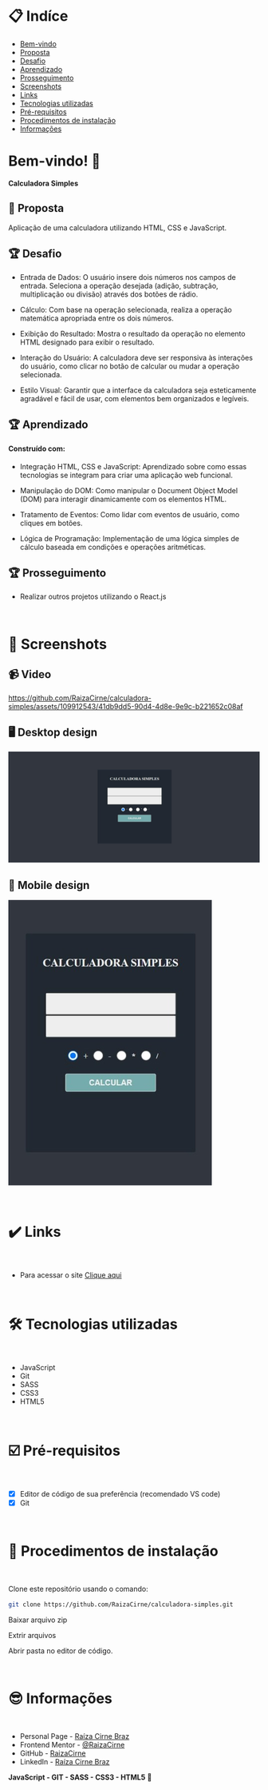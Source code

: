 # 📋 Indíce

- [Bem-vindo](#id01)
- [Proposta](#id02)
- [Desafio](#id03)
- [Aprendizado](#id04)
- [Prosseguimento](id05)
- [Screenshots](#id06)
- [Links](#id07)
- [Tecnologias utilizadas](#id08)
- [Pré-requisitos](#id09)
- [Procedimentos de instalação](#id010)
- [Informações](#id011)

# Bem-vindo! 👋 <a name="id01"></a>

**Calculadora Simples**
<br />

## 🚀 Proposta <a name="id02"></a>

Aplicação de uma calculadora utilizando HTML, CSS e JavaScript.
<br />

## :trophy: Desafio <a name="#id03"></a>

- Entrada de Dados: O usuário insere dois números nos campos de entrada. Seleciona a operação desejada (adição, subtração, multiplicação ou divisão) através dos botões de rádio.

- Cálculo:
  Com base na operação selecionada, realiza a operação matemática apropriada entre os dois números.

- Exibição do Resultado: Mostra o resultado da operação no elemento HTML designado para exibir o resultado.

- Interação do Usuário: A calculadora deve ser responsiva às interações do usuário, como clicar no botão de calcular ou mudar a operação selecionada.

- Estilo Visual: Garantir que a interface da calculadora seja esteticamente agradável e fácil de usar, com elementos bem organizados e legíveis.

## :trophy: Aprendizado <a name="#id04"></a>

#### Construído com:

- Integração HTML, CSS e JavaScript: Aprendizado sobre como essas tecnologias se integram para criar uma aplicação web funcional.

- Manipulação do DOM: Como manipular o Document Object Model (DOM) para interagir dinamicamente com os elementos HTML.

- Tratamento de Eventos: Como lidar com eventos de usuário, como cliques em botões.

- Lógica de Programação: Implementação de uma lógica simples de cálculo baseada em condições e operações aritméticas.

## :trophy: Prosseguimento <a name="id05"></a>

- Realizar outros projetos utilizando o React.js

<br />

# :camera_flash: Screenshots <a name="id06"></a>

## :video_camera: Video

https://github.com/RaizaCirne/calculadora-simples/assets/109912543/41db9dd5-90d4-4d8e-9e9c-b221652c08af

## :desktop_computer: Desktop design

![Design preview desktop](./assets/images/desktop.jpeg)

## :iphone: Mobile design

![Design preview desktop](./assets/images/mobile.jpeg)

<br />

# :heavy_check_mark: Links <a name="id07"></a>

<br />

- Para acessar o site [Clique aqui](#)

<br />

# 🛠 Tecnologias utilizadas <a name="id08"></a>

<br />

- JavaScript
- Git
- SASS
- CSS3
- HTML5

<br />

# ☑️ Pré-requisitos <a name="id09"></a>

<br />

- [x] Editor de código de sua preferência (recomendado VS code)
- [x] Git

<br />

# 📝 Procedimentos de instalação <a name="id010"></a>

<br />

Clone este repositório usando o comando:

```bash
git clone https://github.com/RaizaCirne/calculadora-simples.git
```

Baixar arquivo zip

Extrir arquivos

Abrir pasta no editor de código.

<br />

# :sunglasses: Informações <a name="id011"></a>

<br />

- Personal Page - [Raíza Cirne Braz](#)
- Frontend Mentor - [@RaizaCirne](https://www.frontendmentor.io/profile/RaizaCirne)
- GitHub - [RaizaCirne](https://github.com/RaizaCirne)
- LinkedIn - [Raíza Cirne Braz](https://www.linkedin.com/in/ra%C3%ADzacirne/)

**JavaScript - GIT - SASS - CSS3 - HTML5** 🚀
